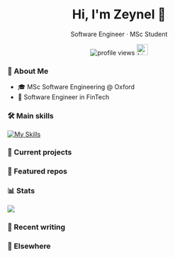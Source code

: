 <!-- Title & quick intro -->
<h1 align="center">Hi, I'm Zeynel 👋</h1>
<p align="center">
  Software Engineer · MSc Student
</p>

<!-- Badges (tech stack, socials, contact) -->
<p align="center">
  <img src="https://komarev.com/ghpvc/?username=zeyneltok&label=Profile%20views&color=0e75b6&style=flat" alt="profile views"/>
  <a href="https://www.linkedin.com/in/zeynel-tok/"><img src="https://github.com/user-attachments/assets/880aaea6-79b9-4058-b9b4-342391ca04ea" alt="LinkedIn" width="25" height="25"></a>
</p>

### 👤 About Me
- 🎓 MSc Software Engineering @ Oxford
- 💼 Software Engineer in FinTech

### 🛠️ Main skills
[![My Skills](https://skillicons.dev/icons?i=py,pytorch,aws,java,js,postgres,github,eclipse,nodejs,react)](https://skillicons.dev)

### 🚧 Current projects

### 📌 Featured repos


### 📊 Stats
<p>
  <img src="https:/github-readme-stats.vercel.app/api/top-langs/?username=zeyneltok&layout=compact&theme=highcontrast&hide_border=true">
</p>

### 🧠 Recent writing

### 🔗 Elsewhere
